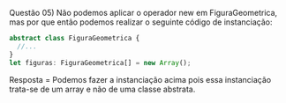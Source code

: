 Questão 05) Não podemos aplicar o operador new em FiguraGeometrica, mas por que então podemos realizar o seguinte código de instanciação:

```typescript
abstract class FiguraGeometrica {
  //...
}
let figuras: FiguraGeometrica[] = new Array();
```

Resposta = Podemos fazer a instanciação acima pois essa instanciação trata-se de um array e não de uma classe abstrata.
